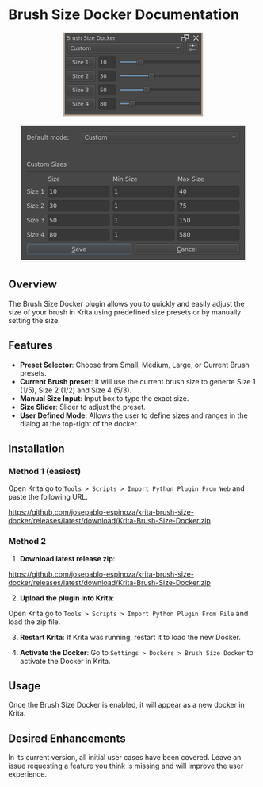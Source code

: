 # Brush Size Docker Documentation

<p align="center">
  <img src="/readme-assets/docker.png" />
</p>

<p align="center">
  <img src="/readme-assets/settings.png" />
</p>

## Overview

The Brush Size Docker plugin allows you to quickly and easily adjust the size of your brush in Krita using predefined size presets or by manually setting the size.

## Features

- **Preset Selector**: Choose from Small, Medium, Large, or Current Brush presets.
- **Current Brush preset**: It will use the current brush size to generte Size 1 (1/5), Size 2 (1/2) and Size 4 (5/3).
- **Manual Size Input**: Input box to type the exact size.
- **Size Slider**: Slider to adjust the preset.
- **User Defined Mode**: Allows the user to define sizes and ranges in the dialog at the top-right of the docker.


## Installation

### Method 1 (easiest)

Open Krita go to `Tools > Scripts > Import Python Plugin From Web` and paste the following URL.

https://github.com/josepablo-espinoza/krita-brush-size-docker/releases/latest/download/Krita-Brush-Size-Docker.zip

### Method 2

1. **Download latest release zip**:

  https://github.com/josepablo-espinoza/krita-brush-size-docker/releases/latest/download/Krita-Brush-Size-Docker.zip

2. **Upload the plugin into Krita**: 

  Open Krita go to `Tools > Scripts > Import Python Plugin From File` and load the zip file.

3. **Restart Krita**: If Krita was running, restart it to load the new Docker.

4. **Activate the Docker**: 
  Go to `Settings > Dockers > Brush Size Docker` to activate the Docker in Krita.

## Usage

Once the Brush Size Docker is enabled, it will appear as a new docker in Krita.

## Desired Enhancements

In its current version, all initial user cases have been covered. Leave an issue requesting a feature you think is missing and will improve the user experience.